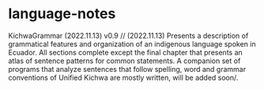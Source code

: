 # language-notes

KichwaGrammar (2022.11.13) v0.9 //
(2022.11.13) Presents a description of grammatical features and organization of an indigenous language spoken in Ecuador.
All sections complete except the final chapter that presents an atlas of sentence patterns for common statements.
A companion set of programs that analyze sentences that follow spelling, word and grammar conventions of Unified Kichwa
  are mostly written, will be added soon/.
